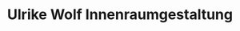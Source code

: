 ---
title: "Ulrike Wolf Innenraumgestaltung"
url: /hemsbach/ulrike-wolf-innenraumgestaltung/
shop: Raumausstattung
---